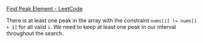 [Find Peak Element - LeetCode](https://leetcode.com/problems/find-peak-element/description/)

There is at least one peak in the array with the constraint `nums[i] != nums[i + 1]` for all valid `i`. We need to keep at least one peak in our interval throughout the search. 